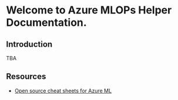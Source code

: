 # Welcome to Azure MLOPs Helper Documentation.

## Introduction

TBA

## Resources

* [Open source cheat sheets for Azure ML](https://azure.github.io/azureml-cheatsheets/)